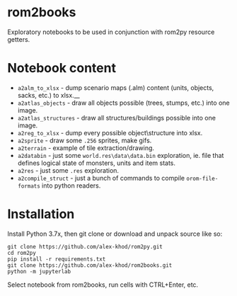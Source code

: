 # rom2books
Exploratory notebooks to be used in conjunction with rom2py resource getters.

# Notebook content
* `a2alm_to_xlsx` - dump scenario maps (.alm) content (units, objects, sacks, etc.) to xlsx.__
* `a2atlas_objects` - draw all objects possible (trees, stumps, etc.) into one image.
* `a2atlas_structures` - draw all structures/buildings possible into one image.
* `a2reg_to_xlsx` - dump every possible object\structure into xlsx.
* `a2sprite` - draw some `.256` sprites, make gifs.
* `a2terrain` - example of tile extraction/drawing.
* `a2databin` - just some `world.res\data\data.bin` exploration, ie. file that defines logical state of monsters, units and item stats.
* `a2res` - just some `.res` exploration.
* `a2compile_struct` - just a bunch of commands to compile `orom-file-formats` into python readers.

# Installation
Install Python 3.7x, then git clone or download and unpack source like so:
```
git clone https://github.com/alex-khod/rom2py.git
cd rom2py
pip install -r requirements.txt
git clone https://github.com/alex-khod/rom2books.git
python -m jupyterlab
```
Select notebook from rom2books, run cells with CTRL+Enter, etc.
